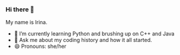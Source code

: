 ### Hi there 👋
My name is Irina.

- 🌱 I’m currently learning Python and brushing up on C++ and Java
- 💬 Ask me about my coding history and how it all started.
- 😄 Pronouns: she/her
